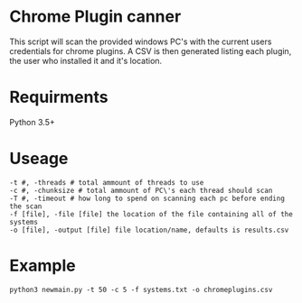 # Chrome Plugin canner
This script will scan the provided windows PC's with the current users credentials for chrome plugins. A CSV is then generated listing each plugin, the user who installed it and it's location.


# Requirments

Python 3.5+

# Useage

```
-t #, -threads # total ammount of threads to use
-c #, -chunksize # total ammount of PC\'s each thread should scan
-T #, -timeout # how long to spend on scanning each pc before ending the scan
-f [file], -file [file] the location of the file containing all of the systems
-o [file], -output [file] file location/name, defaults is results.csv
```

# Example

`python3 newmain.py -t 50 -c 5 -f systems.txt -o chromeplugins.csv`
